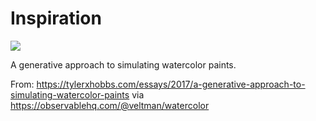 # Inspiration

![](https://db-feed.s3.amazonaws.com/legacy/Screenshot_20190802_203128-1564792658409.png)

A generative approach to simulating watercolor paints.

From: https://tylerxhobbs.com/essays/2017/a-generative-approach-to-simulating-watercolor-paints via https://observablehq.com/@veltman/watercolor